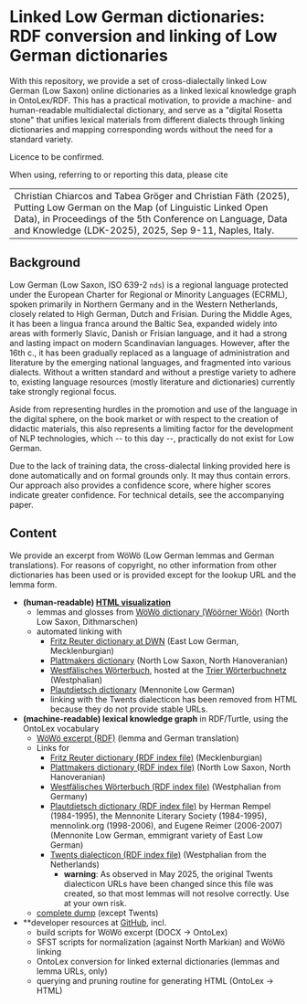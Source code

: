 # Linked Low German dictionaries: RDF conversion and linking of Low German dictionaries

With this repository, we provide a set of cross-dialectally linked Low German (Low Saxon) online dictionaries as a linked lexical knowledge graph in OntoLex/RDF.
This has a practical motivation, to provide a machine- and human-readable multidialectal dictionary, and serve as a "digital Rosetta stone" that unifies lexical materials from different dialects through linking dictionaries and mapping corresponding words without the need for a standard variety.

Licence to be confirmed.

When using, referring to or reporting this data, please cite

<table>
	<tr><td>
Christian Chiarcos and Tabea Gröger and Christian Fäth (2025), Putting Low German on the Map (of Linguistic Linked Open Data), in Proceedings of the 5th Conference on Language, Data and Knowledge (LDK-2025), 2025, Sep 9-11, Naples, Italy.
</td></tr>
</table>

## Background

Low German (Low Saxon, ISO 639-2 `nds`) is a regional language protected under the European Charter for Regional or Minority Languages (ECRML), spoken primarily in Northern Germany and in the Western Netherlands, closely related to High German, Dutch and Frisian. During the Middle Ages, it has been a lingua franca around the Baltic Sea, expanded widely into areas with formerly Slavic, Danish or Frisian language, and it had a strong and lasting impact on modern Scandinavian languages. However, after the 16th c., it has been gradually replaced as a language of administration and literature by the emerging national languages, and fragmented into various dialects. Without a written standard and without a prestige variety to adhere to, existing language resources (mostly literature and dictionaries) currently take strongly regional focus.

Aside from representing hurdles in the promotion and use of the language in the digital sphere, on the book market or with respect to the creation of didactic materials, this also represents a limiting factor for the development of NLP technologies, which -- to this day --, practically do not exist for Low German.

Due to the lack of training data, the cross-dialectal linking provided here is done automatically and on formal grounds only. It may thus contain errors. Our approach also provides a confidence score, where higher scores indicate greater confidence. For technical details, see the accompanying paper.

## Content

We provide an excerpt from WöWö (Low German lemmas and German translations). For reasons of copyright, no other information from other dictionaries has been used or is provided except for the lookup URL and the lemma form.

- **(human-readable) [HTML visualization](https://nds-spraakverarbeiden.github.io/linked-nds-dictionaries/woewoe-links.html)**
	- lemmas and glosses from [WöWö dictionary (Wöörner Wöör)](https://ditschiplatt.de/woehrner-woeoer/) (North Low Saxon, Dithmarschen)
	- automated linking with
		- [Fritz Reuter dictionary at DWN](https://www.niederdeutsche-literatur.de/dwn/index-frw.php) (East Low German, Mecklenburgian)
		- [Plattmakers dictionary](https://plattmakers.de/) (North Low Saxon, North Hanoveranian) 
		- [Westfälisches Wörterbuch](https://www.mundart-kommission.lwl.org/de/forschung/westfaelisches-woerterbuch/), hosted at the [Trier Wörterbuchnetz](https://www.woerterbuchnetz.de/WWB) (Westphalian)
		- [Plautdietsch dictionary](https://ereimer.net/plautdietsch/pddefns.htm) (Mennonite Low German)
		- linking with the Twents dialecticon has been removed from HTML because they do not provide stable URLs.
- **(machine-readable) lexical knowledge graph** in RDF/Turtle, using the OntoLex vocabulary
	- [WöWö excerpt (RDF)](https://nds-spraakverarbeiden.github.io/linked-nds-dictionaries/woewoe.ttl) (lemma and German translation)
	- Links for
		- [Fritz Reuter dictionary (RDF index file)](https://nds-spraakverarbeiden.github.io/linked-nds-dictionaries/reuter-links.ttl) (Mecklenburgian)
		- [Plattmakers dictionary (RDF index file)](https://nds-spraakverarbeiden.github.io/linked-nds-dictionaries/plattmakers-links.ttl) (North Low Saxon, North Hanoveranian)
		- [Westfälisches Wörterbuch (RDF index file)](https://nds-spraakverarbeiden.github.io/linked-nds-dictionaries/wwb-links.ttl) (Westphalian from Germany)
		- [Plautdietsch dictionary (RDF index file)](https://nds-spraakverarbeiden.github.io/linked-nds-dictionaries/pdt-links.ttl) by Herman Rempel (1984-1995), the Mennonite Literary Society (1984-1995), mennolink.org (1998-2006), and Eugene Reimer (2006-2007) (Mennonite Low German, emmigrant variety of East Low German)
		- [Twents dialecticon (RDF index file)](https://nds-spraakverarbeiden.github.io/linked-nds-dictionaries/twents-links.ttl) (Westphalian from the Netherlands)
			- **warning**: As observed in May 2025, the original Twents dialecticon URLs have been changed since this file was created, so that most lemmas will not resolve correctly. Use at your own risk.
	- [complete dump](https://nds-spraakverarbeiden.github.io/linked-nds-dictionaries/all.ttl) (except Twents)
- **developer resources at [GitHub](https://github.com/nds-spraakverarbeiden/linked-nds-dictionaries), incl.
	- build scripts for WöWö excerpt (DOCX -> OntoLex)
	- SFST scripts for normalization (against North Markian) and WöWö linking
	- OntoLex conversion for linked external dictionaries (lemmas and lemma URLs, only)
	- querying and pruning routine for generating HTML (OntoLex -> HTML)
